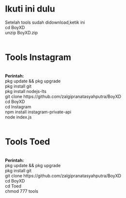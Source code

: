 <h1>Ikuti ini dulu</h1>
Setelah tools sudah didownload,ketik ini<br>
cd BoyXD<br>
unzip BoyXD.zip<br><br>

<h1>Tools Instagram</h1><br>
<b>Perintah:</b><br>
pkg update && pkg upgrade<br>
pkg install git<br>
pkg install nodejs-lts<br>
git clone https://github.com/zalgipranatasyahputra/BoyXD<br>
cd BoyXD<br>
cd Instagram<br>
npm install instagram-private-api<br>
node index.js<br><br>
<h1>Tools Toed</h1><br>
<b>Perintah:</b><br>
pkg update && pkg upgrade<br>
pkg install git<br>
git clone https://github.com/zalgipranatasyahputra/BoyXD<br>
cd BoyXD<br>
cd Toed<br>
chmod 777 tools<br>

